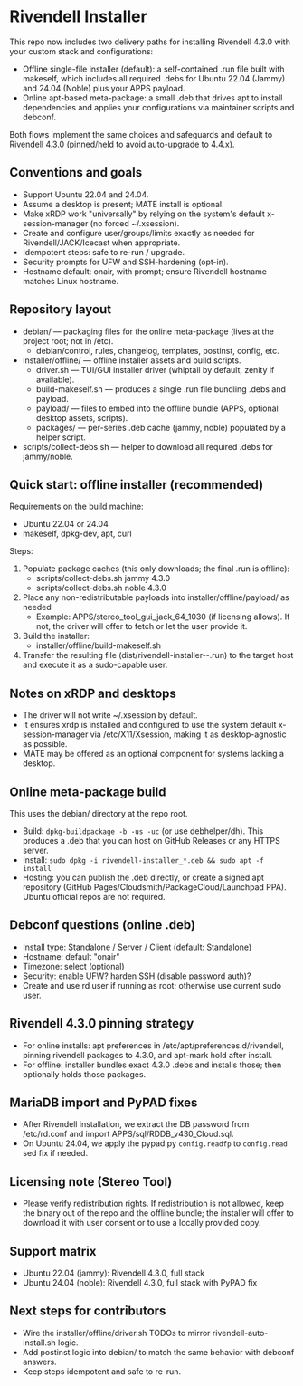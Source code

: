 Rivendell Installer
=========================

This repo now includes two delivery paths for installing Rivendell 4.3.0 with your custom stack and configurations:

- Offline single-file installer (default): a self-contained .run file built with makeself, which includes all required .debs for Ubuntu 22.04 (Jammy) and 24.04 (Noble) plus your APPS payload.
- Online apt-based meta-package: a small .deb that drives apt to install dependencies and applies your configurations via maintainer scripts and debconf.

Both flows implement the same choices and safeguards and default to Rivendell 4.3.0 (pinned/held to avoid auto-upgrade to 4.4.x).

Conventions and goals
---------------------
- Support Ubuntu 22.04 and 24.04.
- Assume a desktop is present; MATE install is optional.
- Make xRDP work "universally" by relying on the system's default x-session-manager (no forced ~/.xsession).
- Create and configure user/groups/limits exactly as needed for Rivendell/JACK/Icecast when appropriate.
- Idempotent steps: safe to re-run / upgrade.
- Security prompts for UFW and SSH-hardening (opt-in).
- Hostname default: onair, with prompt; ensure Rivendell hostname matches Linux hostname.

Repository layout
-----------------

- debian/ — packaging files for the online meta-package (lives at the project root; not in /etc).
  - debian/control, rules, changelog, templates, postinst, config, etc.
- installer/offline/ — offline installer assets and build scripts.
  - driver.sh — TUI/GUI installer driver (whiptail by default, zenity if available).
  - build-makeself.sh — produces a single .run file bundling .debs and payload.
  - payload/ — files to embed into the offline bundle (APPS, optional desktop assets, scripts).
  - packages/ — per-series .deb cache (jammy, noble) populated by a helper script.
- scripts/collect-debs.sh — helper to download all required .debs for jammy/noble.

Quick start: offline installer (recommended)
-------------------------------------------

Requirements on the build machine:
- Ubuntu 22.04 or 24.04
- makeself, dpkg-dev, apt, curl

Steps:
1) Populate package caches (this only downloads; the final .run is offline):
   - scripts/collect-debs.sh jammy 4.3.0
   - scripts/collect-debs.sh noble 4.3.0
2) Place any non-redistributable payloads into installer/offline/payload/ as needed
   - Example: APPS/stereo_tool_gui_jack_64_1030 (if licensing allows). If not, the driver will offer to fetch or let the user provide it.
3) Build the installer:
   - installer/offline/build-makeself.sh
4) Transfer the resulting file (dist/rivendell-installer-<version>-<date>.run) to the target host and execute it as a sudo-capable user.

Notes on xRDP and desktops
--------------------------
- The driver will not write ~/.xsession by default.
- It ensures xrdp is installed and configured to use the system default x-session-manager via /etc/X11/Xsession, making it as desktop-agnostic as possible.
- MATE may be offered as an optional component for systems lacking a desktop.

Online meta-package build
-------------------------

This uses the debian/ directory at the repo root.

- Build: `dpkg-buildpackage -b -us -uc` (or use debhelper/dh). This produces a .deb that you can host on GitHub Releases or any HTTPS server.
- Install: `sudo dpkg -i rivendell-installer_*.deb && sudo apt -f install`
- Hosting: you can publish the .deb directly, or create a signed apt repository (GitHub Pages/Cloudsmith/PackageCloud/Launchpad PPA). Ubuntu official repos are not required.

Debconf questions (online .deb)
-------------------------------
- Install type: Standalone / Server / Client (default: Standalone)
- Hostname: default "onair"
- Timezone: select (optional)
- Security: enable UFW? harden SSH (disable password auth)?
- Create and use rd user if running as root; otherwise use current sudo user.

Rivendell 4.3.0 pinning strategy
---------------------------------
- For online installs: apt preferences in /etc/apt/preferences.d/rivendell, pinning rivendell packages to 4.3.0, and apt-mark hold after install.
- For offline: installer bundles exact 4.3.0 .debs and installs those; then optionally holds those packages.

MariaDB import and PyPAD fixes
------------------------------
- After Rivendell installation, we extract the DB password from /etc/rd.conf and import APPS/sql/RDDB_v430_Cloud.sql.
- On Ubuntu 24.04, we apply the pypad.py `config.readfp` to `config.read` sed fix if needed.

Licensing note (Stereo Tool)
----------------------------
- Please verify redistribution rights. If redistribution is not allowed, keep the binary out of the repo and the offline bundle; the installer will offer to download it with user consent or to use a locally provided copy.

Support matrix
--------------
- Ubuntu 22.04 (jammy): Rivendell 4.3.0, full stack
- Ubuntu 24.04 (noble): Rivendell 4.3.0, full stack with PyPAD fix

Next steps for contributors
---------------------------
- Wire the installer/offline/driver.sh TODOs to mirror rivendell-auto-install.sh logic.
- Add postinst logic into debian/ to match the same behavior with debconf answers.
- Keep steps idempotent and safe to re-run.
